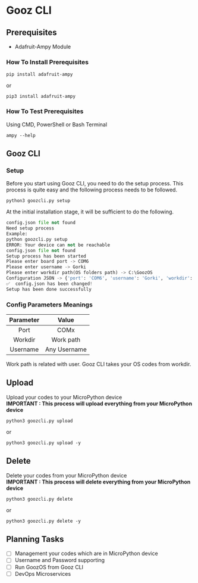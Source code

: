 # Gooz CLI
## Prerequisites
- Adafruit-Ampy Module
### How To Install Prerequisites
```
pip install adafruit-ampy
```
or
```
pip3 install adafruit-ampy
```
### How To Test Prerequisites
Using CMD, PowerShell or Bash Terminal
```
ampy --help
```
## Gooz CLI
### Setup
Before you start using Gooz CLI, you need to do the setup process. This process is quite easy and the following process needs to be followed.
```
python3 goozcli.py setup
```
At the initial installation stage, it will be sufficient to do the following.
```python
config.json file not found
Need setup process     
Example:
python goozcli.py setup
ERROR: Your device can not be reachable
config.json file not found    
Setup process has been started
Please enter board port -> COM6
Please enter username -> Gorki
Please enter workdir path(OS folders path) -> C:\GoozOS
Configuration JSON -> {'port': 'COM6', 'username': 'Gorki', 'workdir': 'C:\\GoozOS'} 
✅  config.json has been changed!
Setup has been done successfully
```

### Config Parameters Meanings
| Parameter | Value |
| :---: | :---: |
| Port | COMx |
| Workdir | Work path |
| Username | Any Username |

Work path is related with user. Gooz CLI takes your OS codes from workdir.

## Upload
Upload your codes to your MicroPython device<br/>
**IMPORTANT : This process will upload everything from your MicroPython device**
```
python3 goozcli.py upload
```
or
```
python3 goozcli.py upload -y
```


## Delete
Delete your codes from your MicroPython device<br/>
**IMPORTANT : This process will delete everything from your MicroPython device**
```
python3 goozcli.py delete
```
or
```
python3 goozcli.py delete -y
```

## Planning Tasks
- [ ] Management your codes which are in MicroPython device
- [ ] Username and Password supporting
- [ ] Run GoozOS from Gooz CLI
- [ ] DevOps Microservices
